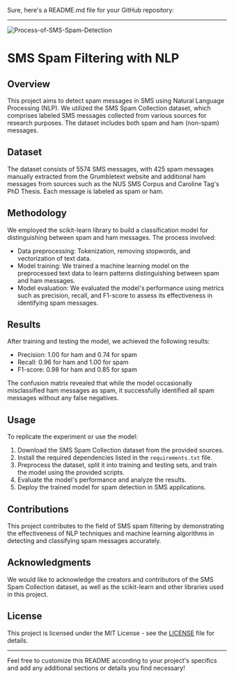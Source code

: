 Sure, here's a README.md file for your GitHub repository:

---

![Process-of-SMS-Spam-Detection](https://github.com/1varma/SMS-Spam-Filtering-with-NLP/assets/39651154/328e0455-405b-43ae-8f49-abed7525f07c)


# SMS Spam Filtering with NLP

## Overview

This project aims to detect spam messages in SMS using Natural Language Processing (NLP). We utilized the SMS Spam Collection dataset, which comprises labeled SMS messages collected from various sources for research purposes. The dataset includes both spam and ham (non-spam) messages.

## Dataset

The dataset consists of 5574 SMS messages, with 425 spam messages manually extracted from the Grumbletext website and additional ham messages from sources such as the NUS SMS Corpus and Caroline Tag's PhD Thesis. Each message is labeled as spam or ham.

## Methodology

We employed the scikit-learn library to build a classification model for distinguishing between spam and ham messages. The process involved:
- Data preprocessing: Tokenization, removing stopwords, and vectorization of text data.
- Model training: We trained a machine learning model on the preprocessed text data to learn patterns distinguishing between spam and ham messages.
- Model evaluation: We evaluated the model's performance using metrics such as precision, recall, and F1-score to assess its effectiveness in identifying spam messages.

## Results

After training and testing the model, we achieved the following results:
- Precision: 1.00 for ham and 0.74 for spam
- Recall: 0.96 for ham and 1.00 for spam
- F1-score: 0.98 for ham and 0.85 for spam

The confusion matrix revealed that while the model occasionally misclassified ham messages as spam, it successfully identified all spam messages without any false negatives.

## Usage

To replicate the experiment or use the model:
1. Download the SMS Spam Collection dataset from the provided sources.
2. Install the required dependencies listed in the `requirements.txt` file.
3. Preprocess the dataset, split it into training and testing sets, and train the model using the provided scripts.
4. Evaluate the model's performance and analyze the results.
5. Deploy the trained model for spam detection in SMS applications.

## Contributions

This project contributes to the field of SMS spam filtering by demonstrating the effectiveness of NLP techniques and machine learning algorithms in detecting and classifying spam messages accurately.

## Acknowledgments

We would like to acknowledge the creators and contributors of the SMS Spam Collection dataset, as well as the scikit-learn and other libraries used in this project.

## License

This project is licensed under the MIT License - see the [LICENSE](LICENSE) file for details.

---

Feel free to customize this README according to your project's specifics and add any additional sections or details you find necessary!
